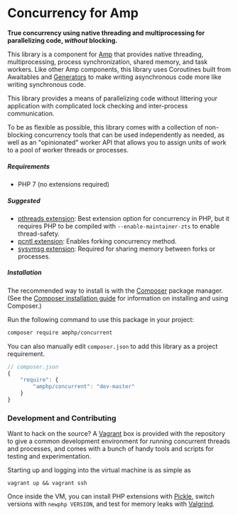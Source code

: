 # Concurrency for Amp

**True concurrency using native threading and multiprocessing for parallelizing code, *without* blocking.**

This library is a component for [Amp](https://amphp.org) that provides native threading, multiprocessing, process synchronization, shared memory, and task workers. Like other Amp components, this library uses Coroutines built from Awaitables and [Generators](http://www.php.net/manual/en/language.generators.overview.php) to make writing asynchronous code more like writing synchronous code.

This library provides a means of parallelizing code without littering your application with complicated lock checking and inter-process communication.

To be as flexible as possible, this library comes with a collection of non-blocking concurrency tools that can be used independently as needed, as well as an "opinionated" worker API that allows you to assign units of work to a pool of worker threads or processes.

##### Requirements

- PHP 7 (no extensions required)

##### Suggested

- [pthreads extension](https://pecl.php.net/package/pthreads): Best extension option for concurrency in PHP, but it requires PHP to be compiled with `--enable-maintainer-zts` to enable thread-safety.
- [pcntl extension](http://php.net/manual/en/book.pcntl.php): Enables forking concurrency method.
- [sysvmsg extension](http://php.net/manual/en/book.sem.php): Required for sharing memory between forks or processes.

##### Installation

The recommended way to install is with the [Composer](http://getcomposer.org/) package manager. (See the [Composer installation guide](https://getcomposer.org/doc/00-intro.md) for information on installing and using Composer.)

Run the following command to use this package in your project:

```bash
composer require amphp/concurrent
```

You can also manually edit `composer.json` to add this library as a project requirement.

```js
// composer.json
{
    "require": {
        "amphp/concurrent": "dev-master"
    }
}
```

### Development and Contributing

Want to hack on the source? A [Vagrant](http://vagrantup.com) box is provided with the repository to give a common development environment for running concurrent threads and processes, and comes with a bunch of handy tools and scripts for testing and experimentation.

Starting up and logging into the virtual machine is as simple as

    vagrant up && vagrant ssh

Once inside the VM, you can install PHP extensions with [Pickle](https://github.com/FriendsOfPHP/pickle), switch versions with `newphp VERSION`, and test for memory leaks with [Valgrind](http://valgrind.org).
